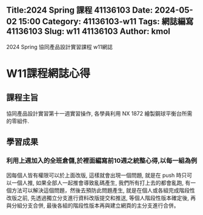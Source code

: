  Title:2024 Spring 課程 41136103 
 Date: 2024-05-02 15:00
 Category: 41136103-w11
 Tags: 網誌編寫 41136103
 Slug: w11 41136103
 Author: kmol
---

2024 Spring 協同產品設計實習課程 w11網誌

<!-- PELICAN_END_SUMMARY -->

# W11課程網誌心得

## 課程主旨

協同產品設計實習第十一週實習操作, 各學員利用 NX 1872 繪製鋼球平衡台所需的零組件.

## 學習成果

### 利用上週加入的全班倉儲,於裡面編寫前10週之統整心得,以每一組為例

因每個人皆有權限可以於上面改版, 這樣就會出現一個問題, 就是在 push 時只可以一個人推, 如果全部人一起推會導致亂碼產生, 我們所有打上去的都會亂跑, 有一個方法可以解決這個問題，然後去預防此問題產生, 就是在個人或各組完成階段性改版之前, 先透過獨立分支進行資料改版提交和推送, 等個人階段性版本確定後, 再與分組分支合併, 最後各組的階段性版本再與建立網頁的主分支進行合併。
